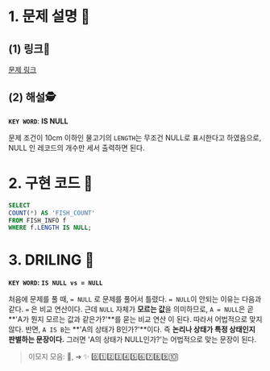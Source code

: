 # 1. 문제 설명 📌

## (1) 링크🔗

[문제 링크](https://school.programmers.co.kr/learn/courses/30/lessons/293258)

## (2) 해설🕵

**`KEY WORD`**: **IS NULL**

문제 조건이 10cm 이하인 물고기의 `LENGTH`는 무조건 NULL로 표시한다고 하였음으로, NULL 인 레코드의 개수만 세서 출력하면 된다.

# 2. 구현 코드 🔎

```sql
SELECT 
COUNT(*) AS 'FISH_COUNT'
FROM FISH_INFO f
WHERE f.LENGTH IS NULL;
```



# 3. DRILING 🎯

**`KEY WORD`: `IS NULL vs = NULL`**

처음에 문제를 풀 때, `= NULL` 로 문제를 풀어서 틀렸다. `= NULL`이 안되는 이유는 다음과 같다. 
`=` 은 비교 연산이다. 근데 `NULL` 자체가 **모르는 값**을 의미하므로, `A = NULL`은 곧 **'A가 뭔지 모르는 값과 같은가?'**를 묻는 비교 연산 이 된다. 따라서 어법적으로 맞지 않다. 
  반면, `A IS B`는 **'A의 상태가 B인가?'**이다. 즉 **논리나 상태가 특정 상태인지 판별하는 문장이다.** 그러면 'A의 상태가 NULL인가?'는 어법적으로 맞는 문장이 된다.



>  이모지 모음: 🤔, ➜ ✨ 0️⃣1️⃣2️⃣3️⃣4️⃣5️⃣6️⃣7️⃣8️⃣9️⃣🔟

